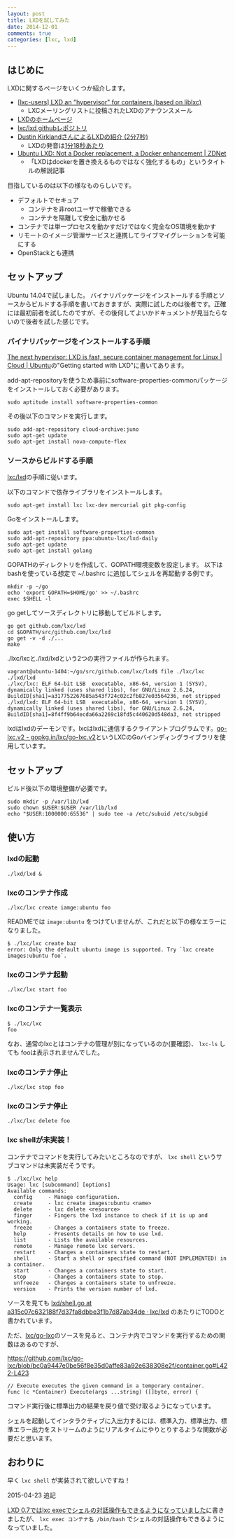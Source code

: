 ```yaml
---
layout: post
title: LXDを試してみた
date: 2014-12-01
comments: true
categories: [lxc, lxd]
---
```

## はじめに

LXDに関するページをいくつか紹介します。

* [\[lxc-users\] LXD an "hypervisor" for containers (based on liblxc)](https://lists.linuxcontainers.org/pipermail/lxc-users/2014-November/007978.html)
    * LXCメーリングリストに投稿されたLXDのアナウンスメール
* [LXDのホームページ](http://www.ubuntu.com/cloud/tools/lxd)
* [lxc/lxd githubレポジトリ](https://github.com/lxc/lxd)
* [Dustin KirklandさんによるLXDの紹介 (2分7秒)](https://insights.ubuntu.com/2014/11/04/lxd-the-linux-container-daemon/)
    * LXDの発音は[1分18秒あたり]( https://www.youtube.com/watch?v=U-lXf85Mhno&t=1m18s )
* [Ubuntu LXD: Not a Docker replacement, a Docker enhancement | ZDNet](http://www.zdnet.com/ubuntu-lxd-not-a-docker-replacement-a-docker-enhancement-7000035463/)
    * 「LXDはdockerを置き換えるものではなく強化するもの」というタイトルの解説記事


目指しているのは以下の様なものらしいです。

* デフォルトでセキュア
    * コンテナを非rootユーザで稼働できる
    * コンテナを隔離して安全に動かせる
* コンテナでは単一プロセスを動かすだけではなく完全なOS環境を動かす
* リモートのイメージ管理サービスと連携してライブマイグレーションを可能にする
* OpenStackとも連携

## セットアップ

Ubuntu 14.04で試しました。
バイナリパッケージをインストールする手順とソースからビルドする手順を書いておきますが、実際に試したのは後者です。正確には最初前者を試したのですが、その後何してよいかドキュメントが見当たらないので後者を試した感じです。

### バイナリパッケージをインストールする手順

[The next hypervisor: LXD is fast, secure container management for Linux | Cloud | Ubuntu](http://www.ubuntu.com/cloud/tools/lxd)の"Getting started with LXD"に書いてあります。

add-apt-repositoryを使うため事前にsoftware-properties-commonパッケージをインストールしておく必要があります。

```
sudo aptitude install software-properties-common
```

その後以下のコマンドを実行します。

```
sudo add-apt-repository cloud-archive:juno
sudo apt-get update
sudo apt-get install nova-compute-flex
```

### ソースからビルドする手順

[lxc/lxd](https://github.com/lxc/lxd#installing-the-dependencies)の手順に従います。

以下のコマンドで依存ライブラリをインストールします。

```
sudo apt-get install lxc lxc-dev mercurial git pkg-config
```

Goをインストールします。

```
sudo apt-get install software-properties-common
sudo add-apt-repository ppa:ubuntu-lxc/lxd-daily
sudo apt-get update
sudo apt-get install golang
```

GOPATHのディレクトリを作成して、GOPATH環境変数を設定します。
以下はbashを使っている想定で ~/.bashrc に追加してシェルを再起動する例です。

```
mkdir -p ~/go
echo 'export GOPATH=$HOME/go' >> ~/.bashrc
exec $SHELL -l
```

go getしてソースディレクトリに移動してビルドします。

```
go get github.com/lxc/lxd
cd $GOPATH/src/github.com/lxc/lxd
go get -v -d ./...
make
```

./lxc/lxcと./lxd/lxdという2つの実行ファイルが作られます。

```
vagrant@ubuntu-1404:~/go/src/github.com/lxc/lxd$ file ./lxc/lxc ./lxd/lxd
./lxc/lxc: ELF 64-bit LSB  executable, x86-64, version 1 (SYSV), dynamically linked (uses shared libs), for GNU/Linux 2.6.24, BuildID[sha1]=a317752267685a543f724c02c2fb827e03564236, not stripped
./lxd/lxd: ELF 64-bit LSB  executable, x86-64, version 1 (SYSV), dynamically linked (uses shared libs), for GNU/Linux 2.6.24, BuildID[sha1]=8f4ff9b64ecda66a2269c18fd5c440620d548da3, not stripped
```

lxdはlxdのデーモンです。lxcはlxdに通信するクライアントプログラムです。[go-lxc.v2 - gopkg.in/lxc/go-lxc.v2](http://gopkg.in/lxc/go-lxc.v2)というLXCのGoバインディングライブラリを使用しています。

## セットアップ
ビルド後以下の環境整備が必要です。

```
sudo mkdir -p /var/lib/lxd
sudo chown $USER:$USER /var/lib/lxd
echo "$USER:1000000:65536" | sudo tee -a /etc/subuid /etc/subgid
```

## 使い方

### lxdの起動

```
./lxd/lxd &
```

### lxcのコンテナ作成

```
./lxc/lxc create iamge:ubuntu foo
```

READMEでは `image:ubuntu` をつけていませんが、これだと以下の様なエラーになりました。

```
$ ./lxc/lxc create baz
error: Only the default ubuntu image is supported. Try `lxc create images:ubuntu foo`.
```

### lxcのコンテナ起動

```
./lxc/lxc start foo
```

### lxcのコンテナ一覧表示

```
$ ./lxc/lxc
foo
```

なお、通常のlxcとはコンテナの管理が別になっているのか(要確認)、 `lxc-ls` しても fooは表示されませんでした。

### lxcのコンテナ停止

```
./lxc/lxc stop foo
```

### lxcのコンテナ停止

```
./lxc/lxc delete foo
```

### lxc shellが未実装！

コンテナでコマンドを実行してみたいところなのですが、 `lxc shell` というサブコマンドは未実装だそうです。

```
$ ./lxc/lxc help
Usage: lxc [subcommand] [options]
Available commands:
  config     - Manage configuration.
  create     - lxc create images:ubuntu <name>
  delete     - lxc delete <resource>
  finger     - Fingers the lxd instance to check if it is up and working.
  freeze     - Changes a containers state to freeze.
  help       - Presents details on how to use lxd.
  list       - Lists the available resources.
  remote     - Manage remote lxc servers.
  restart    - Changes a containers state to restart.
  shell      - Start a shell or specified command (NOT IMPLEMENTED) in a container.
  start      - Changes a containers state to start.
  stop       - Changes a containers state to stop.
  unfreeze   - Changes a containers state to unfreeze.
  version    - Prints the version number of lxd.
```

ソースを見ても [lxd/shell.go at a315c07c632188f7d37fa8dbbe3f1b7d87ab34de · lxc/lxd](https://github.com/lxc/lxd/blob/a315c07c632188f7d37fa8dbbe3f1b7d87ab34de/lxc/shell.go#L38-L42) のあたりにTODOと書かれています。

ただ、[lxc/go-lxc](https://github.com/lxc/go-lxc)のソースを見ると、コンテナ内でコマンドを実行するための関数はあるのですが、

https://github.com/lxc/go-lxc/blob/bc0a9447e0be56f8e35d0affe83a92e638308e2f/container.go#L422-L423

```
// Execute executes the given command in a temporary container.
func (c *Container) Execute(args ...string) ([]byte, error) {
```

コマンド実行後に標準出力の結果を戻り値で受け取るようになっています。

シェルを起動してインタラクティブに入出力するには、標準入力、標準出力、標準エラー出力をストリームのようにリアルタイムにやりとりするような関数が必要だと思います。

## おわりに

早く `lxc shell` が実装されて欲しいですね！

2015-04-23 追記

[LXD 0.7ではlxc execでシェルの対話操作もできるようになっていました](/blog/2015/04/23/try-lxd-0.7-with-vagrant/)に書きましたが、 `lxc exec コンテナ名 /bin/bash` でシェルの対話操作もできるようになっていました。
